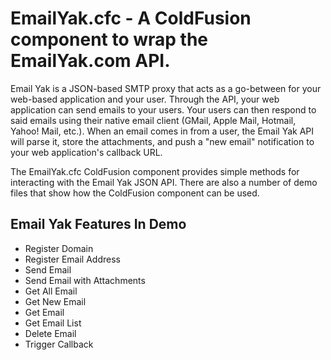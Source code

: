 
EmailYak.cfc - A ColdFusion component to wrap the EmailYak.com API.
===================================================================

Email Yak is a JSON-based SMTP proxy that acts as a go-between for your web-based
application and your user. Through the API, your web application can send emails to
your users. Your users can then respond to said emails using their native email client
(GMail, Apple Mail, Hotmail, Yahoo! Mail, etc.). When an email comes in from a user,
the Email Yak API will parse it, store the attachments, and push a "new email" 
notification to your web application's callback URL.

The EmailYak.cfc ColdFusion component provides simple methods for interacting with the
Email Yak JSON API. There are also a number of demo files that show how the ColdFusion
component can be used.

Email Yak Features In Demo
--------------------------

- Register Domain
- Register Email Address
- Send Email
- Send Email with Attachments
- Get All Email
- Get New Email
- Get Email
- Get Email List
- Delete Email
- Trigger Callback
